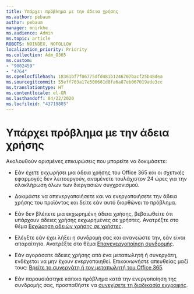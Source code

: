 ```yaml
---
title: Υπάρχει πρόβλημα με την άδεια χρήσης
ms.author: pebaum
author: pebaum
manager: mnirkhe
ms.audience: Admin
ms.topic: article
ROBOTS: NOINDEX, NOFOLLOW
localization_priority: Priority
ms.collection: Adm_O365
ms.custom:
- "9002459"
- "4764"
ms.openlocfilehash: 18361bf7f06775dfd481b1246707bacf25b48dea
ms.sourcegitcommit: 55eff703a17e500681d8fa6a87eb067019ade3cc
ms.translationtype: HT
ms.contentlocale: el-GR
ms.lasthandoff: 04/22/2020
ms.locfileid: "43719885"
---
```

# <a name="license-not-working"></a>Υπάρχει πρόβλημα με την άδεια χρήσης

Ακολουθούν ορισμένες επικυρώσεις που μπορείτε να δοκιμάσετε:

- Εάν έχετε εκχωρήσει μια άδεια χρήσης του Office 365 και οι σχετικές εφαρμογές δεν λειτουργούν, αναμένετε τουλάχιστον 24 ώρες για την ολοκλήρωση όλων των διεργασιών συγχρονισμού. 

- Δοκιμάστε να απενεργοποιήσετε και να ενεργοποιήσετε την άδεια χρήσης του προϊόντος και δείτε εάν αυτό διορθώνει το πρόβλημα. 

- Εάν δεν βλέπετε μια εκχωρημένη άδεια χρήσης, βεβαιωθείτε ότι υπάρχουν άδειες χρήσης εκχωρημένες σε χρήστες. Ανατρέξτε στο θέμα [Εκχώρηση αδειών χρήσης σε χρήστες](https://docs.microsoft.com/microsoft-365/admin/manage/assign-licenses-to-users?view=o365-worldwide).

- Ελέγξτε εάν έχει λήξει η συνδρομή σας και ανανεώστε την, εάν είναι απαραίτητο. Ανατρέξτε στο θέμα [Επανενεργοποίηση συνδρομής](https://docs.microsoft.com/alchemyinsights/reactivate-your-subscription). 

- Εάν αγοράσατε άδειες χρήσης από ένα μεταπωλητή ή συνεργάτη, ενδέχεται να μην έχουν ενεργοποιηθεί. Επικοινωνήστε απευθείας μαζί τους: [Βρείτε το συνεργάτη ή τον μεταπωλητή του Office 365](https://docs.microsoft.com//microsoft-365/admin/manage/find-your-partner-or-reseller).

- Εάν παρουσιάστηκε κάποιο πρόβλημα κατά την ενεργοποίηση της συνδρομής σας, προσπαθήστε να [συνεχίσετε τη διαδικασία εγγραφής](https://go.microsoft.com/fwlink/?linkid=2126800).
